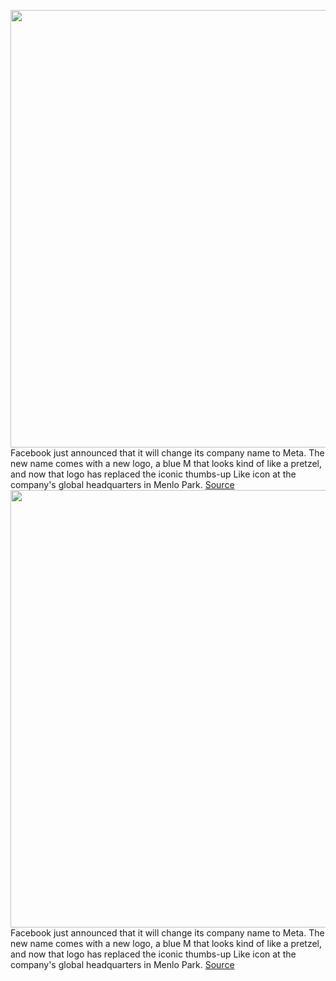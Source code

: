 <img src='https://cdn.vox-cdn.com/thumbor/-8_mWcW0O69Y0VxTfjjpWpy-Ufc=/0x0:6056x4038/1200x800/filters:focal(2544x1535:3512x2503)/cdn.vox-cdn.com/uploads/chorus_image/image/70058609/verge_vjeran_pavic_meta_3_20211028.0.jpg' width='700px' /><br/>
Facebook just announced that it will change its company name to Meta. The new name comes with a new logo, a blue M that looks kind of like a pretzel, and now that logo has replaced the iconic thumbs-up Like icon at the company's global headquarters in Menlo Park.
<a href='https://www.theverge.com/2021/10/28/22751143/facebook-thumbs-up-like-meta-sign-global-headquarters-replaced'> Source <a/><img src='https://cdn.vox-cdn.com/thumbor/-8_mWcW0O69Y0VxTfjjpWpy-Ufc=/0x0:6056x4038/1200x800/filters:focal(2544x1535:3512x2503)/cdn.vox-cdn.com/uploads/chorus_image/image/70058609/verge_vjeran_pavic_meta_3_20211028.0.jpg' width='700px' /><br/>
Facebook just announced that it will change its company name to Meta. The new name comes with a new logo, a blue M that looks kind of like a pretzel, and now that logo has replaced the iconic thumbs-up Like icon at the company's global headquarters in Menlo Park.
<a href='https://www.theverge.com/2021/10/28/22751143/facebook-thumbs-up-like-meta-sign-global-headquarters-replaced'> Source <a/>